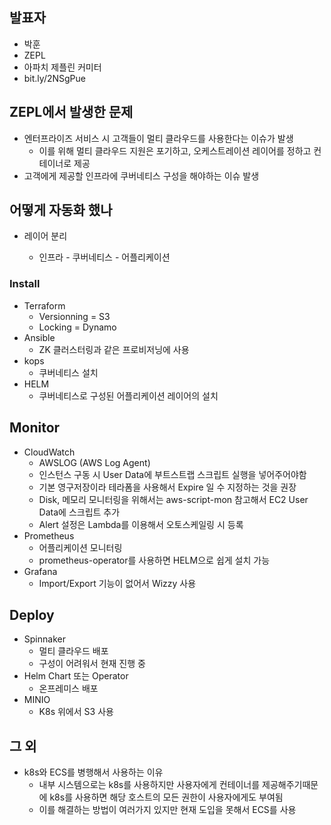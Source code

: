 ## 발표자

* 박훈
* ZEPL
* 아파치 제플린 커미터
* bit.ly/2NSgPue



## ZEPL에서 발생한 문제

* 엔터프라이즈 서비스 시 고객들이 멀티 클라우드를 사용한다는 이슈가 발생
  * 이를 위해 멀티 클라우드 지원은 포기하고, 오케스트레이션 레이어를 정하고 컨테이너로 제공
* 고객에게 제공할 인프라에 쿠버네티스 구성을 해야하는 이슈 발생



## 어떻게 자동화 했나

* 레이어 분리

  

  * 인프라 - 쿠버네티스 - 어플리케이션



### Install

* Terraform
  * Versionning = S3
  * Locking = Dynamo
* Ansible
  * ZK 클러스터링과 같은 프로비저닝에 사용
* kops
  * 쿠버네티스 설치
* HELM
  * 쿠버네티스로 구성된 어플리케이션 레이어의 설치



## Monitor

* CloudWatch
  * AWSLOG (AWS Log Agent)
  * 인스턴스 구동 시 User Data에 부트스트랩 스크립트 실행을 넣어주어야함
  * 기본 영구저장이라 테라폼을 사용해서 Expire 일 수 지정하는 것을 권장
  * Disk, 메모리 모니터링을 위해서는 aws-script-mon 참고해서 EC2 User Data에 스크립트 추가
  * Alert 설정은 Lambda를 이용해서 오토스케일링 시 등록
* Prometheus
  * 어플리케이션 모니터링
  * prometheus-operator를 사용하면 HELM으로 쉽게 설치 가능
* Grafana
  * Import/Export 기능이 없어서 Wizzy 사용



## Deploy

* Spinnaker
  * 멀티 클라우드 배포
  * 구성이 어려워서 현재 진행 중
* Helm Chart 또는 Operator
  * 온프레미스 배포
* MINIO
  * K8s 위에서 S3 사용



## 그 외

* k8s와 ECS를 병행해서 사용하는 이유
  * 내부 시스템으로는 k8s를 사용하지만 사용자에게 컨테이너를 제공해주기때문에 k8s를 사용하면 해당 호스트의 모든 권한이 사용자에게도 부여됨
  * 이를 해결하는 방법이 여러가지 있지만 현재 도입을 못해서 ECS를 사용